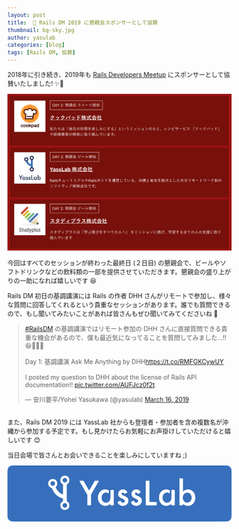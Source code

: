 ```yaml
---
layout: post
title:  💎 Rails DM 2019 に懇親会スポンサーとして協賛
thumbnail: bg-sky.jpg
author: yasulab
categories: [blog]
tags: [Rails DM, 協賛]
---
```


2018年に引き続き、2019年も [Rails Developers Meetup](https://railsdm.github.io/) にスポンサーとして協賛いたしました! ✨🍾

![Rails DM 2019 Sponsors](/img/news/railsdm-2019-sponsors.png)

今回はすべてのセッションが終わった最終日 (２日目) の懇親会で、ビールやソフトドリンクなどの飲料類の一部を提供させていただきます。懇親会の盛り上がりの一助になれば嬉しいです 😆

Rails DM 初日の基調講演には Rails の作者 DHH さんがリモートで参加し、様々な質問に回答してくれるという貴重なセッションがあります。誰でも質問できるので、もし聞いてみたいことがあれば皆さんもぜひ聞いてみてくださいね 📮

<blockquote class="twitter-tweet" data-lang="en"><p lang="ja" dir="ltr"><a href="https://twitter.com/hashtag/RailsDM?src=hash&amp;ref_src=twsrc%5Etfw">#RailsDM</a> の基調講演ではリモート参加の DHH さんに直接質問できる貴重な機会があるので、僕も最近気になってることを質問してみました...!! 😆📮📝✨<br><br>Day 1: 基調講演 Ask Me Anything by DHH<a href="https://t.co/RMFGKCywUY">https://t.co/RMFGKCywUY</a><br><br>I posted my question to DHH about the license of Rails API documentation!! <a href="https://t.co/AUFJcz0f2t">pic.twitter.com/AUFJcz0f2t</a></p>&mdash; 安川要平/Yohei Yasukawa (@yasulab) <a href="https://twitter.com/yasulab/status/1107062633004359680?ref_src=twsrc%5Etfw">March 16, 2019</a></blockquote>
<script async src="https://platform.twitter.com/widgets.js" charset="utf-8"></script>

<br>また、Rails DM 2019 には YassLab 社からも登壇者・参加者を含め複数名が沖縄から参加する予定です。もし見かけたらお気軽にお声掛けしていただけると嬉しいです 😊

当日会場で皆さんとお会いできることを楽しみにしていますね ;)

[![YassLab Inc.](/img/logos/800x200.png)](/)

